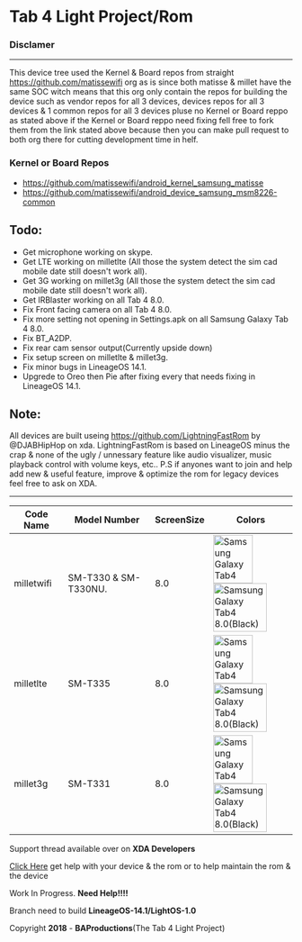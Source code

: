 
# Tab 4 Light Project/Rom

### Disclamer
____
This device tree used the Kernel & Board repos from straight https://github.com/matissewifi org as is since both matisse & millet have the same SOC witch means that this org only contain the repos for building the device such as vendor repos for all 3 devices, devices repos for all 3 devices & 1 common repos for all 3 devices pluse no Kernel or Board reppo as stated above if the Kernel or Board reppo need fixing fell free to fork them from the link stated above because then you can make pull request to both org there for cutting development time in helf.
### Kernel or Board Repos
* https://github.com/matissewifi/android_kernel_samsung_matisse
* https://github.com/matissewifi/android_device_samsung_msm8226-common

## Todo:
* Get microphone working on skype.
* Get LTE working on milletlte (All those the system detect the sim cad mobile date still doesn't work all).
* Get 3G working on millet3g (All those the system detect the sim cad mobile date still doesn't work all).
* Get IRBlaster working on all Tab 4 8.0.
* Fix Front facing camera on all Tab 4 8.0.
* Fix more setting not opening in Settings.apk on all Samsung Galaxy Tab 4 8.0.
* Fix BT_A2DP.
* Fix rear cam sensor output(Currently upside down)
* Fix setup screen on milletlte & millet3g.
* Fix minor bugs in LineageOS 14.1.
* Upgrede to Oreo then Pie after fixing every that needs fixing in LineageOS 14.1.

## Note:
All devices are built useing https://github.com/LightningFastRom by @DJABHipHop on xda.
LightningFastRom is based on LineageOS minus the crap & none of the ugly / unnessary feature like audio visualizer, music playback control with volume keys, etc.. P.S if anyones want to join and help add new & useful feature, improve & optimize the rom for legacy devices feel free to ask on XDA.
____
|Code Name|Model Number|ScreenSize|Colors|
|--|--|--|--|
|milletwifi| SM-T330 & SM-T330NU. |8.0|<img name="Samsung Galaxy Tab4 8.0(White)" src="https://vedroid.com/img/tablets/samsung-galaxy-tab-4-8_0/04.jpg" width="70" height="86" alt="Samsung Galaxy Tab4 8.0(White)" title="Samsung Galaxy Tab4 8.0(White)"><img name="Samsung Galaxy Tab4 8.0(Black)" src="https://www.samsung.com/us/system/consumer/product/sm/t3/37/smt337vykavzw/Tab48blk_294x294_medium3_1.jpg?$support-product-hero-jpg$" width="95" height="86" alt="Samsung Galaxy Tab4 8.0(Black)" title="Samsung Galaxy Tab4 8.0(Black)">
|milletlte| SM-T335 |8.0|<img name="Samsung Galaxy Tab4 8.0(White)" src="https://vedroid.com/img/tablets/samsung-galaxy-tab-4-8_0/04.jpg" width="70" height="86" alt="Samsung Galaxy Tab4 8.0(White)" title="Samsung Galaxy Tab4 8.0(White)"><img name="Samsung Galaxy Tab4 8.0(Black)" src="https://www.samsung.com/us/system/consumer/product/sm/t3/37/smt337vykavzw/Tab48blk_294x294_medium3_1.jpg?$support-product-hero-jpg$" width="95" height="86" alt="Samsung Galaxy Tab4 8.0(Black)" title="Samsung Galaxy Tab4 8.0(Black)">|
|millet3g| SM-T331 |8.0|<img name="Samsung Galaxy Tab4 8.0(White)" src="https://vedroid.com/img/tablets/samsung-galaxy-tab-4-8_0/04.jpg" width="70" height="86" alt="Samsung Galaxy Tab4 8.0(White)" title="Samsung Galaxy Tab4 8.0(White)"><img name="Samsung Galaxy Tab4 8.0(Black)" src="https://www.samsung.com/us/system/consumer/product/sm/t3/37/smt337vykavzw/Tab48blk_294x294_medium3_1.jpg?$support-product-hero-jpg$" width="95" height="86" alt="Samsung Galaxy Tab4 8.0(Black)" title="Samsung Galaxy Tab4 8.0(Black)">|

Support thread available over on **XDA Developers**

[Click Here](https://forum.xda-developers.com/tab-4/development/samsung-galaxy-tab-4-light-project-t3877643) get help with your device & the rom
or to help maintain the rom & the device 

Work In Progress. **Need Help!!!!**

Branch need to build **LineageOS-14.1/LightOS-1.0**

Copyright **2018** - **BAProductions**(The Tab 4 Light Project)
